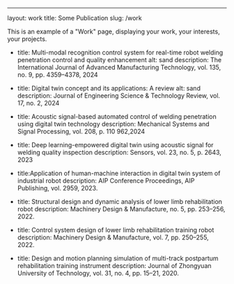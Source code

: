 ---
layout: work
title: Some Publication
slug: /work

This is an example of a "Work" page, displaying your work, your interests, your projects.

  - title: Multi-modal recognition control system for real-time robot welding penetration control and quality enhancement
    alt: sand
    description: The International Journal of Advanced Manufacturing Technology, vol. 135, no. 9, pp. 4359–4378, 2024

  - title: Digital twin concept and its applications: A review
    alt: sand
    description: Journal of Engineering Science & Technology Review, vol. 17, no. 2, 2024

  - title: Acoustic signal-based automated control of welding penetration using digital twin technology
    description: Mechanical Systems and Signal Processing, vol. 208, p. 110 962,2024

  - title: Deep learning-empowered digital twin using acoustic signal for welding quality inspection
    description: Sensors, vol. 23, no. 5, p. 2643, 2023

  - title:Application of human-machine interaction in digital twin system of industrial robot
    description: AIP Conference Proceedings, AIP Publishing, vol. 2959, 2023.

  - title: Structural design and dynamic analysis of lower limb rehabilitation robot
    description: Machinery Design & Manufacture, no. 5, pp. 253–256, 2022.

  - title: Control system design of lower limb rehabilitation training robot
    description: Machinery Design & Manufacture, vol. 7, pp. 250–255, 2022.

  - title: Design and motion planning simulation of multi-track postpartum rehabilitation training instrument
    description: Journal of Zhongyuan University of Technology, vol. 31, no. 4, pp. 15–21, 2020.


<br />
<br />

